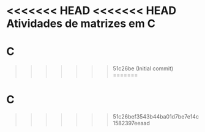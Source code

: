 <<<<<<< HEAD
<<<<<<< HEAD
Atividades de matrizes em C
=======
# C
>>>>>>> 51c26be (Initial commit)
=======
# C
>>>>>>> 51c26bef3543b44ba01d7be7e14c1582397eeaad
